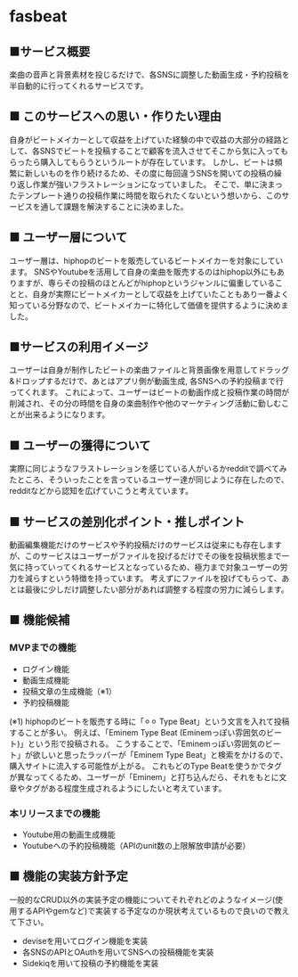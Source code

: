 # fasbeat
## ■サービス概要
楽曲の音声と背景素材を投じるだけで、各SNSに調整した動画生成・予約投稿を半自動的に行ってくれるサービスです。


## ■ このサービスへの思い・作りたい理由
自身がビートメイカーとして収益を上げていた経験の中で収益の大部分の経路として、各SNSでビートを投稿することで顧客を流入させてそこから気に入ってもらったら購入してもらうというルートが存在しています。
しかし、ビートは頻繁に新しいものを作り続けるため、その度に毎回違うSNSを開いての投稿の繰り返し作業が強いフラストレーションになっていました。
そこで、単に決まったテンプレート通りの投稿作業に時間を取られたくないという想いから、このサービスを通して課題を解決することに決めました。

## ■ ユーザー層について
ユーザー層は、hiphopのビートを販売しているビートメイカーを対象にしています。
SNSやYoutubeを活用して自身の楽曲を販売するのはhiphop以外にもありますが、専らその投稿のほとんどがhiphopというジャンルに偏重していることと、自身が実際にビートメイカーとして収益を上げていたこともあり一番よく知っている分野なので、ビートメイカーに特化して価値を提供するように決めました。

## ■サービスの利用イメージ
ユーザーは自身が制作したビートの楽曲ファイルと背景画像を用意してドラッグ&ドロップするだけで、あとはアプリ側が動画生成, 各SNSへの予約投稿まで行ってくれます。
これによって、ユーザーはビートの動画作成と投稿作業の時間が削減され、その分の時間を自身の楽曲制作や他のマーケティング活動に勤しむことが出来るようになります。


## ■ ユーザーの獲得について
実際に同じようなフラストレーションを感じている人がいるかredditで調べてみたところ、そういったことを言っているユーザー達が同じように存在したので、redditなどから認知を広げていこうと考えています。

## ■ サービスの差別化ポイント・推しポイント
動画編集機能だけのサービスや予約投稿だけのサービスは従来にも存在しますが、このサービスはユーザーがファイルを投げるだけでその後を投稿状態まで一気に持っていってくれるサービスとなっているため、極力まで対象ユーザーの労力を減らすという特徴を持っています。
考えずにファイルを投げてもらって、あとは最後に少しだけ調整したい部分があれば調整する程度の労力に減らします。

## ■ 機能候補
### MVPまでの機能
- ログイン機能
- 動画生成機能
- 投稿文章の生成機能（※1）
- 予約投稿機能

(※1) hiphopのビートを販売する時に「⚪︎⚪︎ Type Beat」という文言を入れて投稿することが多い。 例えば、「Eminem Type Beat (Eminemっぽい雰囲気のビート)」という形で投稿される。 こうすることで、「Eminemっぽい雰囲気のビート」が欲しいと思ったラッパーが「Eminem Type Beat」と検索をかけるので、購入サイトに流入する可能性が上がる。 これもどのType Beatを使うかでタグが異なってくるため、ユーザーが「Eminem」と打ち込んだら、それをもとに文章やタグがある程度生成されるようにしたいと考えています。

### 本リリースまでの機能
- Youtube用の動画生成機能
- Youtubeへの予約投稿機能（APIのunit数の上限解放申請が必要）


## ■ 機能の実装方針予定
一般的なCRUD以外の実装予定の機能についてそれぞれどのようなイメージ(使用するAPIやgemなど)で実装する予定なのか現状考えているもので良いので教えて下さい。

- deviseを用いてログイン機能を実装
- 各SNSのAPIとOAuthを用いてSNSへの投稿機能を実装
- Sidekiqを用いて投稿の予約機能を実装
